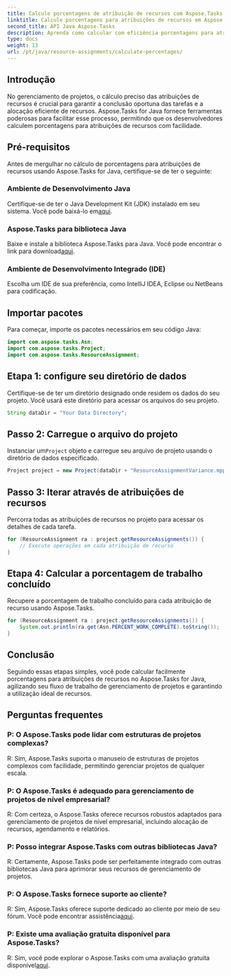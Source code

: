 ```yaml
---
title: Calcule porcentagens de atribuição de recursos com Aspose.Tasks
linktitle: Calcule porcentagens para atribuições de recursos em Aspose.Tasks
second_title: API Java Aspose.Tasks
description: Aprenda como calcular com eficiência porcentagens para atribuições de recursos em projetos Java usando Aspose.Tasks, simplificando as tarefas de gerenciamento de projetos.
type: docs
weight: 13
url: /pt/java/resource-assignments/calculate-percentages/
---
```

## Introdução
No gerenciamento de projetos, o cálculo preciso das atribuições de recursos é crucial para garantir a conclusão oportuna das tarefas e a alocação eficiente de recursos. Aspose.Tasks for Java fornece ferramentas poderosas para facilitar esse processo, permitindo que os desenvolvedores calculem porcentagens para atribuições de recursos com facilidade.
## Pré-requisitos
Antes de mergulhar no cálculo de porcentagens para atribuições de recursos usando Aspose.Tasks for Java, certifique-se de ter o seguinte:
### Ambiente de Desenvolvimento Java
 Certifique-se de ter o Java Development Kit (JDK) instalado em seu sistema. Você pode baixá-lo em[aqui](https://www.oracle.com/java/technologies/javase-jdk11-downloads.html).
### Aspose.Tasks para biblioteca Java
 Baixe e instale a biblioteca Aspose.Tasks para Java. Você pode encontrar o link para download[aqui](https://releases.aspose.com/tasks/java/).
### Ambiente de Desenvolvimento Integrado (IDE)
Escolha um IDE de sua preferência, como IntelliJ IDEA, Eclipse ou NetBeans para codificação. 

## Importar pacotes
Para começar, importe os pacotes necessários em seu código Java:
```java
import com.aspose.tasks.Asn;
import com.aspose.tasks.Project;
import com.aspose.tasks.ResourceAssignment;
```

## Etapa 1: configure seu diretório de dados
Certifique-se de ter um diretório designado onde residem os dados do seu projeto. Você usará este diretório para acessar os arquivos do seu projeto.
```java
String dataDir = "Your Data Directory";
```
## Passo 2: Carregue o arquivo do projeto
 Instanciar um`Project` objeto e carregue seu arquivo de projeto usando o diretório de dados especificado.
```java
Project project = new Project(dataDir + "ResourceAssignmentVariance.mpp");
```
## Passo 3: Iterar através de atribuições de recursos
Percorra todas as atribuições de recursos no projeto para acessar os detalhes de cada tarefa.
```java
for (ResourceAssignment ra : project.getResourceAssignments()) {
    // Execute operações em cada atribuição de recurso
}
```
## Etapa 4: Calcular a porcentagem de trabalho concluído
Recupere a porcentagem de trabalho concluído para cada atribuição de recurso usando Aspose.Tasks.
```java
for (ResourceAssignment ra : project.getResourceAssignments()) {
    System.out.println(ra.get(Asn.PERCENT_WORK_COMPLETE).toString());
}
```

## Conclusão
Seguindo essas etapas simples, você pode calcular facilmente porcentagens para atribuições de recursos no Aspose.Tasks for Java, agilizando seu fluxo de trabalho de gerenciamento de projetos e garantindo a utilização ideal de recursos.
## Perguntas frequentes
### P: O Aspose.Tasks pode lidar com estruturas de projetos complexas?
R: Sim, Aspose.Tasks suporta o manuseio de estruturas de projetos complexos com facilidade, permitindo gerenciar projetos de qualquer escala.
### P: O Aspose.Tasks é adequado para gerenciamento de projetos de nível empresarial?
R: Com certeza, o Aspose.Tasks oferece recursos robustos adaptados para gerenciamento de projetos de nível empresarial, incluindo alocação de recursos, agendamento e relatórios.
### P: Posso integrar Aspose.Tasks com outras bibliotecas Java?
R: Certamente, Aspose.Tasks pode ser perfeitamente integrado com outras bibliotecas Java para aprimorar seus recursos de gerenciamento de projetos.
### P: O Aspose.Tasks fornece suporte ao cliente?
 R: Sim, Aspose.Tasks oferece suporte dedicado ao cliente por meio de seu fórum. Você pode encontrar assistência[aqui](https://forum.aspose.com/c/tasks/15).
### P: Existe uma avaliação gratuita disponível para Aspose.Tasks?
 R: Sim, você pode explorar o Aspose.Tasks com uma avaliação gratuita disponível[aqui](https://releases.aspose.com/).